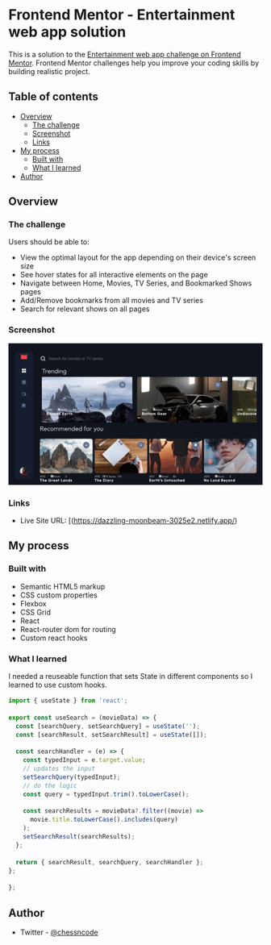 # Frontend Mentor - Entertainment web app solution

This is a solution to the [Entertainment web app challenge on Frontend Mentor](https://www.frontendmentor.io/challenges/entertainment-web-app-J-UhgAW1X). Frontend Mentor challenges help you improve your coding skills by building realistic project.

## Table of contents

- [Overview](#overview)
  - [The challenge](#the-challenge)
  - [Screenshot](#screenshot)
  - [Links](#links)
- [My process](#my-process)
  - [Built with](#built-with)
  - [What I learned](#what-i-learned)
- [Author](#author)




## Overview

### The challenge

Users should be able to:

- View the optimal layout for the app depending on their device's screen size
- See hover states for all interactive elements on the page
- Navigate between Home, Movies, TV Series, and Bookmarked Shows pages
- Add/Remove bookmarks from all movies and TV series
- Search for relevant shows on all pages

### Screenshot

![](./screenshot.png)

### Links
- Live Site URL: [(https://dazzling-moonbeam-3025e2.netlify.app/)

## My process

### Built with

- Semantic HTML5 markup
- CSS custom properties
- Flexbox
- CSS Grid
- React
- React-router dom for routing
- Custom react hooks

### What I learned

I needed a reuseable function that sets State in different components so I learned to use custom hooks.

```js
import { useState } from 'react';

export const useSearch = (movieData) => {
  const [searchQuery, setSearchQuery] = useState('');
  const [searchResult, setSearchResult] = useState([]);

  const searchHandler = (e) => {
    const typedInput = e.target.value;
    // updates the input
    setSearchQuery(typedInput);
    // do the logic
    const query = typedInput.trim().toLowerCase();

    const searchResults = movieData?.filter((movie) =>
      movie.title.toLowerCase().includes(query)
    );
    setSearchResult(searchResults);
  };

  return { searchResult, searchQuery, searchHandler };
};

};
```

## Author
- Twitter - [@chessncode](https://www.twitter.com/chessncode)
